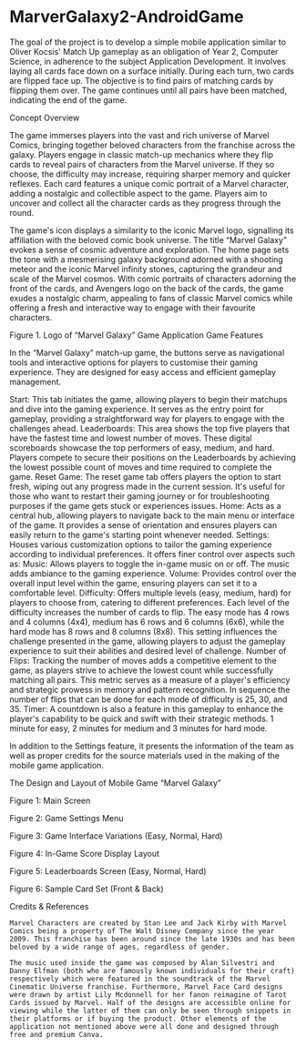 # MarverGalaxy2-AndroidGame

The goal of the project is to develop a simple mobile application similar to Oliver Kocsis' Match Up gameplay as an obligation of Year 2, Computer Science, in adherence to the subject Application Development. It involves laying all cards face down on a surface initially. During each turn, two cards are flipped face up. The objective is to find pairs of matching cards by flipping them over. The game continues until all pairs have been matched, indicating the end of the game. 

Concept Overview

The game immerses players into the vast and rich universe of Marvel Comics, bringing together beloved characters from the franchise across the galaxy. Players engage in classic match-up mechanics where they flip cards to reveal pairs of characters from the Marvel universe. If they so choose, the difficulty may increase, requiring sharper memory and quicker reflexes. Each card features a unique comic portrait of a Marvel character, adding a nostalgic and collectible aspect to the game. Players aim to uncover and collect all the character cards as they progress through the round.
 
The game's icon displays a similarity to the iconic Marvel logo, signalling its affiliation with the beloved comic book universe. The title “Marvel Galaxy” evokes a sense of cosmic adventure and exploration. The home page sets the tone with a mesmerising galaxy background adorned with a shooting meteor and the iconic Marvel infinity stones, capturing the grandeur and scale of the Marvel cosmos. With comic portraits of characters adorning the front of the cards, and Avengers logo on the back of the cards, the game exudes a nostalgic charm, appealing to fans of classic Marvel comics while offering a fresh and interactive way to engage with their favourite characters.

Figure 1. Logo of “Marvel Galaxy” Game Application 
Game Features

In the “Marvel Galaxy” match-up game, the buttons serve as navigational tools and interactive options for players to customise their gaming experience. They are designed for easy access and efficient gameplay management.

Start: This tab initiates the game, allowing players to begin their matchups and dive into the gaming experience. It serves as the entry point for gameplay, providing a straightforward way for players to engage with the challenges ahead.
Leaderboards: This area shows the top five players that have the fastest time and lowest number of moves. These digital scoreboards showcase the top performers of easy, medium, and hard. Players compete to secure their positions on the Leaderboards by achieving the lowest possible count of moves and time required to complete the game.
Reset Game: The reset game tab offers players the option to start fresh, wiping out any progress made in the current session. It's useful for those who want to restart their gaming journey or for troubleshooting purposes if the game gets stuck or experiences issues.
Home: Acts as a central hub, allowing players to navigate back to the main menu or interface of the game. It provides a sense of orientation and ensures players can easily return to the game's starting point whenever needed.
Settings: Houses various customization options to tailor the gaming experience according to individual preferences. It offers finer control over aspects such as:
Music: Allows players to toggle the in-game music on or off. The music adds ambiance to the gaming experience.
Volume: Provides control over the overall input level within the game, ensuring players can set it to a comfortable level. 
Difficulty: Offers multiple levels (easy, medium, hard) for players to choose from, catering to different preferences. Each level of the difficulty increases the number of cards to flip. The easy mode has 4 rows and 4 columns (4x4), medium has 6 rows and 6 columns (6x6), while the hard mode has 8 rows and 8 columns (8x8). This setting influences the challenge presented in the game, allowing players to adjust the gameplay experience to suit their abilities and desired level of challenge.
Number of Flips: Tracking the number of moves adds a competitive element to the game, as players strive to achieve the lowest count while successfully matching all pairs. This metric serves as a measure of a player's efficiency and strategic prowess in memory and pattern recognition. In sequence the number of flips that can be done for each mode of difficulty is 25, 30, and 35.
Timer: A countdown is also a feature in this gameplay to enhance the player's capability to be quick and swift with their strategic methods. 1 minute for easy, 2 minutes for medium and 3 minutes for hard mode.

In addition to the Settings feature, it presents the information of the team as well as proper credits for the source materials used in the making of the mobile game application.

The Design and Layout of Mobile Game “Marvel Galaxy” 

Figure 1: Main Screen

Figure 2: Game Settings Menu



Figure 3: Game Interface Variations (Easy, Normal, Hard)



Figure 4: In-Game Score Display Layout


Figure 5: Leaderboards Screen (Easy, Normal, Hard)


Figure 6: Sample Card Set (Front & Back)

Credits & References 

	Marvel Characters are created by Stan Lee and Jack Kirby with Marvel Comics being a property of The Walt Disney Company since the year 2009. This franchise has been around since the late 1930s and has been beloved by a wide range of ages, regardless of gender.

	The music used inside the game was composed by Alan Silvestri and Danny Elfman (both who are famously known individuals for their craft) respectively which were featured in the soundtrack of the Marvel Cinematic Universe franchise. Furthermore, Marvel Face Card designs were drawn by artist Lily Mcdonnell for her fanon reimagine of Tarot Cards issued by Marvel. Half of the designs are accessible online for viewing while the latter of them can only be seen through snippets in their platforms or if buying the product. Other elements of the application not mentioned above were all done and designed through free and premium Canva. 
